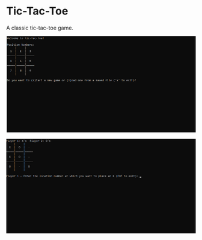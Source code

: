 # Tic-Tac-Toe
A classic tic-tac-toe game. 

![An example starting screen.](https://github.com/j-seal/Tic-Tac-Toe/blob/master/example_start_screen.png)

![An example game.](https://github.com/j-seal/Tic-Tac-Toe/blob/master/example_game.png)
